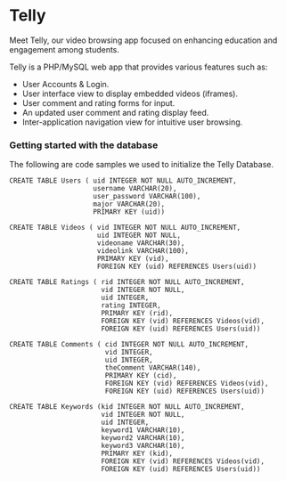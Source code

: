 # Telly

Meet Telly, our video browsing app focused on enhancing education and engagement among students.

Telly is a PHP/MySQL web app that provides various features such as:

* User Accounts & Login.
* User interface view to display embedded videos (iframes).
* User comment and rating forms for input.
* An updated user comment and rating display feed.
* Inter-application navigation view for intuitive user browsing.

### Getting started with the database

The following are code samples we used to initialize the Telly Database.

```
CREATE TABLE Users ( uid INTEGER NOT NULL AUTO_INCREMENT,
                     username VARCHAR(20),
                     user_password VARCHAR(100),
                     major VARCHAR(20),
                     PRIMARY KEY (uid))
```

```
CREATE TABLE Videos ( vid INTEGER NOT NULL AUTO_INCREMENT,
                      uid INTEGER NOT NULL,
                      videoname VARCHAR(30),
                      videolink VARCHAR(100),
                      PRIMARY KEY (vid),
                      FOREIGN KEY (uid) REFERENCES Users(uid))
```

```
CREATE TABLE Ratings ( rid INTEGER NOT NULL AUTO_INCREMENT,
                       vid INTEGER NOT NULL,
                       uid INTEGER,
                       rating INTEGER,
                       PRIMARY KEY (rid),
                       FOREIGN KEY (vid) REFERENCES Videos(vid),
                       FOREIGN KEY (uid) REFERENCES Users(uid))
```

```
CREATE TABLE Comments ( cid INTEGER NOT NULL AUTO_INCREMENT,
                        vid INTEGER,
                        uid INTEGER,
                        theComment VARCHAR(140),
                        PRIMARY KEY (cid),
                        FOREIGN KEY (vid) REFERENCES Videos(vid),
                        FOREIGN KEY (uid) REFERENCES Users(uid))

CREATE TABLE Keywords (kid INTEGER NOT NULL AUTO_INCREMENT,
                       vid INTEGER NOT NULL,
                       uid INTEGER,
                       keyword1 VARCHAR(10),
                       keyword2 VARCHAR(10),
                       keyword3 VARCHAR(10),
                       PRIMARY KEY (kid),
                       FOREIGN KEY (vid) REFERENCES Videos(vid),
                       FOREIGN KEY (uid) REFERENCES Users(uid))
